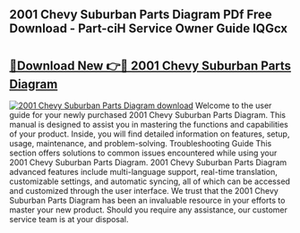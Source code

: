 ## 2001 Chevy Suburban Parts Diagram PDf Free Download - Part-ciH Service Owner Guide IQGcx

# <h2><a href="http://dfrisjn.blite.top/?on=2001+Chevy+Suburban+Parts+Diagram">🔗Download New 👉🔴 2001 Chevy Suburban Parts Diagram</a></h2>

[![2001 Chevy Suburban Parts Diagram download](https://i.imgur.com/lujVjoI.png)](http://dfrisjn.blite.top/?on=2001+Chevy+Suburban+Parts+Diagram)
Welcome to the user guide for your newly purchased 2001 Chevy Suburban Parts Diagram. This manual is designed to assist you in mastering the functions and capabilities of your product. Inside, you will find detailed information on features, setup, usage, maintenance, and problem-solving. Troubleshooting Guide This section offers solutions to common issues encountered while using your 2001 Chevy Suburban Parts Diagram. 2001 Chevy Suburban Parts Diagram advanced features include multi-language support, real-time translation, customizable settings, and automatic syncing, all of which can be accessed and customized through the user interface. We trust that the 2001 Chevy Suburban Parts Diagram has been an invaluable resource in your efforts to master your new product. Should you require any assistance, our customer service team is at your disposal.
